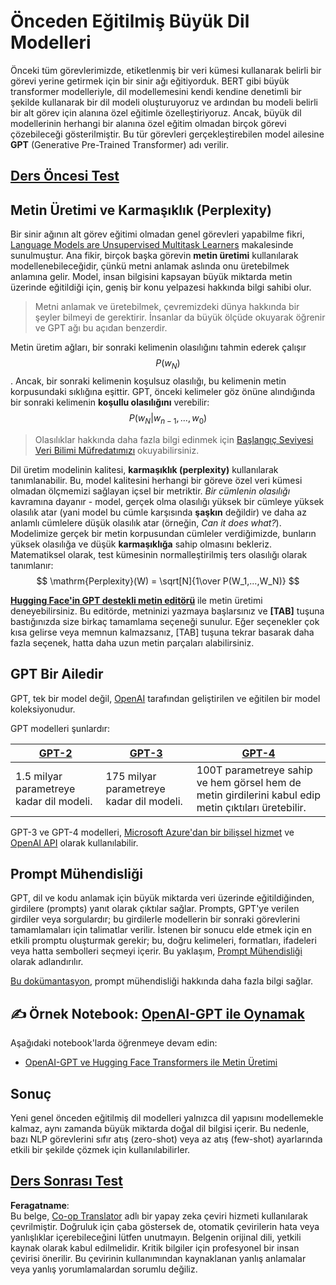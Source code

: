 <!--
CO_OP_TRANSLATOR_METADATA:
{
  "original_hash": "2efbb183384a50f0fc0cde02534d912f",
  "translation_date": "2025-08-26T08:45:37+00:00",
  "source_file": "lessons/5-NLP/20-LangModels/README.md",
  "language_code": "tr"
}
-->
# Önceden Eğitilmiş Büyük Dil Modelleri

Önceki tüm görevlerimizde, etiketlenmiş bir veri kümesi kullanarak belirli bir görevi yerine getirmek için bir sinir ağı eğitiyorduk. BERT gibi büyük transformer modelleriyle, dil modellemesini kendi kendine denetimli bir şekilde kullanarak bir dil modeli oluşturuyoruz ve ardından bu modeli belirli bir alt görev için alanına özel eğitimle özelleştiriyoruz. Ancak, büyük dil modellerinin herhangi bir alanına özel eğitim olmadan birçok görevi çözebileceği gösterilmiştir. Bu tür görevleri gerçekleştirebilen model ailesine **GPT** (Generative Pre-Trained Transformer) adı verilir.

## [Ders Öncesi Test](https://ff-quizzes.netlify.app/en/ai/quiz/39)

## Metin Üretimi ve Karmaşıklık (Perplexity)

Bir sinir ağının alt görev eğitimi olmadan genel görevleri yapabilme fikri, [Language Models are Unsupervised Multitask Learners](https://cdn.openai.com/better-language-models/language_models_are_unsupervised_multitask_learners.pdf) makalesinde sunulmuştur. Ana fikir, birçok başka görevin **metin üretimi** kullanılarak modellenebileceğidir, çünkü metni anlamak aslında onu üretebilmek anlamına gelir. Model, insan bilgisini kapsayan büyük miktarda metin üzerinde eğitildiği için, geniş bir konu yelpazesi hakkında bilgi sahibi olur.

> Metni anlamak ve üretebilmek, çevremizdeki dünya hakkında bir şeyler bilmeyi de gerektirir. İnsanlar da büyük ölçüde okuyarak öğrenir ve GPT ağı bu açıdan benzerdir.

Metin üretim ağları, bir sonraki kelimenin olasılığını tahmin ederek çalışır $$P(w_N)$$. Ancak, bir sonraki kelimenin koşulsuz olasılığı, bu kelimenin metin korpusundaki sıklığına eşittir. GPT, önceki kelimeler göz önüne alındığında bir sonraki kelimenin **koşullu olasılığını** verebilir: $$P(w_N | w_{n-1}, ..., w_0)$$

> Olasılıklar hakkında daha fazla bilgi edinmek için [Başlangıç Seviyesi Veri Bilimi Müfredatımızı](https://github.com/microsoft/Data-Science-For-Beginners/tree/main/1-Introduction/04-stats-and-probability) okuyabilirsiniz.

Dil üretim modelinin kalitesi, **karmaşıklık (perplexity)** kullanılarak tanımlanabilir. Bu, model kalitesini herhangi bir göreve özel veri kümesi olmadan ölçmemizi sağlayan içsel bir metriktir. *Bir cümlenin olasılığı* kavramına dayanır - model, gerçek olma olasılığı yüksek bir cümleye yüksek olasılık atar (yani model bu cümle karşısında **şaşkın** değildir) ve daha az anlamlı cümlelere düşük olasılık atar (örneğin, *Can it does what?*). Modelimize gerçek bir metin korpusundan cümleler verdiğimizde, bunların yüksek olasılığa ve düşük **karmaşıklığa** sahip olmasını bekleriz. Matematiksel olarak, test kümesinin normalleştirilmiş ters olasılığı olarak tanımlanır:
$$
\mathrm{Perplexity}(W) = \sqrt[N]{1\over P(W_1,...,W_N)}
$$ 

**[Hugging Face'in GPT destekli metin editörü](https://transformer.huggingface.co/doc/gpt2-large)** ile metin üretimi deneyebilirsiniz. Bu editörde, metninizi yazmaya başlarsınız ve **[TAB]** tuşuna bastığınızda size birkaç tamamlama seçeneği sunulur. Eğer seçenekler çok kısa gelirse veya memnun kalmazsanız, [TAB] tuşuna tekrar basarak daha fazla seçenek, hatta daha uzun metin parçaları alabilirsiniz.

## GPT Bir Ailedir

GPT, tek bir model değil, [OpenAI](https://openai.com) tarafından geliştirilen ve eğitilen bir model koleksiyonudur.

GPT modelleri şunlardır:

| [GPT-2](https://huggingface.co/docs/transformers/model_doc/gpt2#openai-gpt2) | [GPT-3](https://openai.com/research/language-models-are-few-shot-learners) | [GPT-4](https://openai.com/gpt-4) |
| -- | -- | -- |
| 1.5 milyar parametreye kadar dil modeli. | 175 milyar parametreye kadar dil modeli. | 100T parametreye sahip ve hem görsel hem de metin girdilerini kabul edip metin çıktıları üretebilir. |

GPT-3 ve GPT-4 modelleri, [Microsoft Azure'dan bir bilişsel hizmet](https://azure.microsoft.com/en-us/services/cognitive-services/openai-service/#overview?WT.mc_id=academic-77998-cacaste) ve [OpenAI API](https://openai.com/api/) olarak kullanılabilir.

## Prompt Mühendisliği

GPT, dil ve kodu anlamak için büyük miktarda veri üzerinde eğitildiğinden, girdilere (prompts) yanıt olarak çıktılar sağlar. Prompts, GPT'ye verilen girdiler veya sorgulardır; bu girdilerle modellerin bir sonraki görevlerini tamamlamaları için talimatlar verilir. İstenen bir sonucu elde etmek için en etkili promptu oluşturmak gerekir; bu, doğru kelimeleri, formatları, ifadeleri veya hatta sembolleri seçmeyi içerir. Bu yaklaşım, [Prompt Mühendisliği](https://learn.microsoft.com/en-us/shows/ai-show/the-basics-of-prompt-engineering-with-azure-openai-service?WT.mc_id=academic-77998-bethanycheum) olarak adlandırılır.

[Bu dokümantasyon](https://learn.microsoft.com/en-us/semantic-kernel/prompt-engineering/?WT.mc_id=academic-77998-bethanycheum), prompt mühendisliği hakkında daha fazla bilgi sağlar.

## ✍️ Örnek Notebook: [OpenAI-GPT ile Oynamak](../../../../../lessons/5-NLP/20-LangModels/GPT-PyTorch.ipynb)

Aşağıdaki notebook'larda öğrenmeye devam edin:

* [OpenAI-GPT ve Hugging Face Transformers ile Metin Üretimi](../../../../../lessons/5-NLP/20-LangModels/GPT-PyTorch.ipynb)

## Sonuç

Yeni genel önceden eğitilmiş dil modelleri yalnızca dil yapısını modellemekle kalmaz, aynı zamanda büyük miktarda doğal dil bilgisi içerir. Bu nedenle, bazı NLP görevlerini sıfır atış (zero-shot) veya az atış (few-shot) ayarlarında etkili bir şekilde çözmek için kullanılabilirler.

## [Ders Sonrası Test](https://ff-quizzes.netlify.app/en/ai/quiz/40)

**Feragatname**:  
Bu belge, [Co-op Translator](https://github.com/Azure/co-op-translator) adlı bir yapay zeka çeviri hizmeti kullanılarak çevrilmiştir. Doğruluk için çaba göstersek de, otomatik çevirilerin hata veya yanlışlıklar içerebileceğini lütfen unutmayın. Belgenin orijinal dili, yetkili kaynak olarak kabul edilmelidir. Kritik bilgiler için profesyonel bir insan çevirisi önerilir. Bu çevirinin kullanımından kaynaklanan yanlış anlamalar veya yanlış yorumlamalardan sorumlu değiliz.